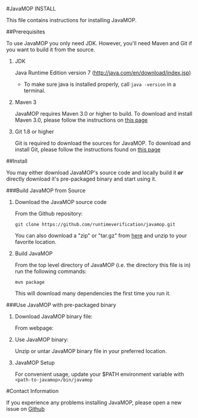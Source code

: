 #JavaMOP INSTALL

This file contains instructions for installing JavaMOP.

##Prerequisites

To use JavaMOP you only need JDK. However, you'll need Maven and Git if you want to build it from the source.

1. JDK

	Java Runtime Edition version 7 (http://java.com/en/download/index.jsp)
	* To make sure java is installed properly, call `java -version` in a terminal.

2. Maven 3

	JavaMOP requires Maven 3.0 or higher to build. To download and
	install Maven 3.0, please follow the instructions on 
	[this page](http://maven.apache.org/download.cgi)

3. Git 1.8 or higher

	Git is required to download the sources for JavaMOP. To
	download and install Git, please follow the instructions found
	on [this page](http://git-scm.com/book/en/Getting-Started-Installing-Git)

##Install

You may either download JavaMOP's source code and locally build it ***or*** directly download it's pre-packaged binary and start using it.

###Build JavaMOP from Source

1. Download the JavaMOP source code

	From the Github repository:

	```git clone https://github.com/runtimeverification/javamop.git```

     You can also download a "zip" or "tar.gz" from [here](https://github.com/runtimeverification/javamop/releases)      and unzip to your favorite location.

2. Build JavaMOP

	From the top level directory of JavaMOP (i.e. the directory this
	file is in) run the following commands:

	```mvn package```

	This will download many dependencies the first time you run it.

###Use JavaMOP with pre-packaged binary
   
1. Download JavaMOP binary file:
     
     From webpage: 

2. Use JavaMOP binary:
     
	Unzip or untar JavaMOP binary file in your preferred location.

4. JavaMOP Setup

     For convenient usage, update your $PATH environment variable with `<path-to-javamop>/bin/javamop`

#Contact Information

If you experience any problems installing JavaMOP, please open a new
issue on [Github](https://github.com/runtimeverification/javamop/issues)
